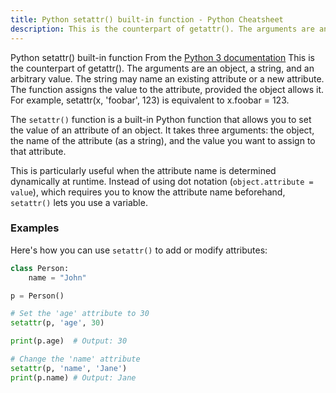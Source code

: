 ```yaml
---
title: Python setattr() built-in function - Python Cheatsheet
description: This is the counterpart of getattr(). The arguments are an object, a string, and an arbitrary value. The string may name an existing attribute or a new attribute. The function assigns the value to the attribute, provided the object allows it. For example, setattr(x, 'foobar', 123) is equivalent to x.foobar = 123.
---
```


<base-title :title="frontmatter.title" :description="frontmatter.description">
Python setattr() built-in function
</base-title>

<base-disclaimer>
  <base-disclaimer-title>
    From the <a target="_blank" href="https://docs.python.org/3/library/functions.html#setattr">Python 3 documentation</a>
  </base-disclaimer-title>
  <base-disclaimer-content>
   This is the counterpart of getattr(). The arguments are an object, a string, and an arbitrary value. The string may name an existing attribute or a new attribute. The function assigns the value to the attribute, provided the object allows it. For example, setattr(x, 'foobar', 123) is equivalent to x.foobar = 123.
  </base-disclaimer-content>
</base-disclaimer>

The `setattr()` function is a built-in Python function that allows you to set the value of an attribute of an object. It takes three arguments: the object, the name of the attribute (as a string), and the value you want to assign to that attribute.

This is particularly useful when the attribute name is determined dynamically at runtime. Instead of using dot notation (`object.attribute = value`), which requires you to know the attribute name beforehand, `setattr()` lets you use a variable.

### Examples

Here's how you can use `setattr()` to add or modify attributes:

```python
class Person:
    name = "John"

p = Person()

# Set the 'age' attribute to 30
setattr(p, 'age', 30)

print(p.age)  # Output: 30

# Change the 'name' attribute
setattr(p, 'name', 'Jane')
print(p.name) # Output: Jane
```
